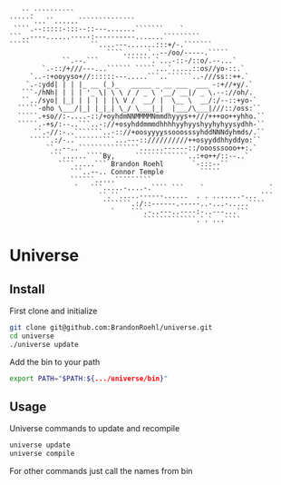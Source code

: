 ```
   ``.``````````
``````...``......``````````````
 ````.--:::::-:::--::---.......```````    `
```..----......-----:----------.......`````````
`````               ``....---.......:::+/-.```````
                        ````......`..--/oo/-----.`````
             ``.--.```       ``````.`...-::-/::o/.--...`
        `.-::/+///---...`````` `````...`.....::os//yo-::.`
     `..-:+ooyyso+//::::::---.....```..``````..-///ss::++.`
    `.-:ydd| | | |_ __ (_)_   _____ _ __ ___  ___ -:+//+y/.`
   ```-/hNh| | | | '_ \| \ \ / / _ \ '__/ __|/ _ \.--://oh/.
   ``../syo| |_| | | | | |\ V /  __/ |  \__ \  __/:/--::+yo-`
  `````-oho \___/|_| |_|_| \_/ \___|_|  |___/\___|///::/oss:``
  `````.+so//:-....-::/+oyhdmNNMMMMNmmdhyyys++///+++oo++yhho.``
  `````.-+s/:--..```..-://+osyhddmmmdhhhhyyhyyshyyhyhyysydhh-``
      ``.-//:-..```````..-:://+oosyyyyssooosssyhddNNNdyhmds/.``
     `````.:/-..``````````...---:://////////++osyyddhhyddyo:``
         ``..--..```````````````......------::/ooosssooo++:.`
          ```......````By,     `````````````..:+o++/::--..`
            ````.....``` Brandon Roehl       `-:::--``
               ```..--.. Connor Temple         `````
               ``````.....`````````
                `   ```.....-....-.```` ```    `                `
                      ``.``.....------......  . . .......-... ```
                       ```````.:/::------.-----..-...-.....````
                         `    ```.-..---..----:-..---...```
                                 `````````````.`.`...````
```
# Universe

## Install

First clone and initialize
```bash
git clone git@github.com:BrandonRoehl/universe.git
cd universe
./universe update
```

Add the bin to your path
```bash
export PATH="$PATH:${.../universe/bin}"
```

## Usage

Universe commands to update and recompile
```bash
universe update
universe compile
```

For other commands just call the names from bin

